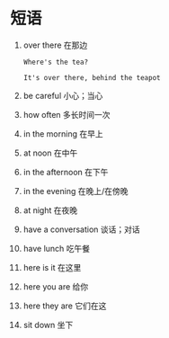 # 短语

1. over there 在那边

   ```
   Where's the tea?

   It's over there, behind the teapot
   ```

2. be careful 小心；当心

3. how often 多长时间一次

4. in the morning 在早上

5. at noon 在中午

6. in the afternoon 在下午

7. in the evening 在晚上/在傍晚

8. at night 在夜晚

9. have a conversation 谈话；对话

10. have lunch 吃午餐

11. here is it 在这里

12. here you are 给你

13. here they are 它们在这

14. sit down 坐下
